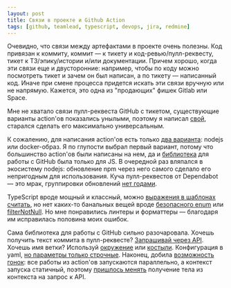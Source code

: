 ```yaml
---
layout: post
title: Связи в проекте и Github Action
tags: [github, teamlead, typescript, devops, jira, redmine]
---
```

Очевидно, что связи между артефактами в проекте очень полезны. Код привязан к коммиту, коммит — к тикету и код-ревью/пулл-реквесту, тикет к ТЗ/эпику/истории и/или документации. Причем хорошо, когда эти связи еще и двусторонние: например, чтобы по коду можно посмотреть тикет и зачем он был написан, а по тикету — написанный код. Иначе при смене процесса придется искать эти связи вручную или не напрямую. Кажется, это одна из "продающих" фишек Gitlab или Space.

Мне не хватало связи пулл-реквеста GitHub с тикетом, существующие варианты action'ов показались унылыми, поэтому я написал [свой](https://github.com/ov7a/link-issue-action), старался сделать его максимально универсальным.

К сожалению, для написания action'ов есть только [два варианта](https://docs.github.com/en/actions/creating-actions/about-custom-actions#types-of-actions): nodejs или docker-образ. Я по глупости выбрал первый вариант, потому что большинство action'ов были написаны на нем, да и [библиотека](https://github.com/actions/toolkit) для работы с GitHub была только для JS. В очередной раз вляпался в экосистему nodejs: обновление npm через него самого сделало его непригодным для использования. Куча пулл-реквестов от Dependabot — это мрак, группировки обновлений [нет годами](https://github.com/dependabot/dependabot-core/issues/1190).

TypeScript вроде мощный и классный, можно [выражения в шаблонах считать](https://habr.com/ru/post/655705/), но нет каких-то банальных вещей вроде [безопасного enum](https://stackoverflow.com/questions/17380845/how-do-i-convert-a-string-to-enum-in-typescript) или [filterNotNull](https://github.com/microsoft/TypeScript/issues/16069). Но мне понравились линтеры и форматтеры — благодаря им исправилась половина моих ошибок.

Сама библиотека для работы с GitHub сильно разочаровала. Хочешь получить текст коммита в пулл-реквесте? [Запрашивай через API](https://github.community/t/accessing-commit-message-in-pull-request-event/17158). Хочешь имя ветки? Используй [окружение](https://github.com/ov7a/link-issue-action/blob/91a71c5ea4d45bc72d64f3655ebcce8ded973852/src/extractor.ts#L13) или [костыли](https://github.community/t/how-to-get-pr-branch-name-in-github-actions/16598). Конфигурация в yaml, [но параметры только строчные](https://docs.github.com/en/actions/creating-actions/metadata-syntax-for-github-actions#inputs). Наконец, добила [возможность гонок](https://github.community/t/race-condition-possible-from-rapidly-executed-concurrent-github-actions/137411): все работы из action'ов запускаются параллельно, а контекст запуска статичный, поэтому [пришлось менять](https://github.com/ov7a/link-issue-action/commit/f1dab50f8f7129719b323293fa7e2c5186bad826) получение тела из контекста на запрос к API.


